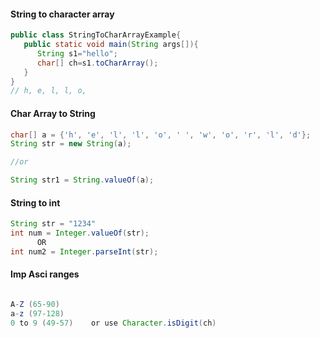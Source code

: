 #### String to character array
```java
public class StringToCharArrayExample{  
   public static void main(String args[]){  
      String s1="hello";  
      char[] ch=s1.toCharArray();  
   }  
}  
// h, e, l, l, o, 
```

#### Char Array to String 

```java
char[] a = {'h', 'e', 'l', 'l', 'o', ' ', 'w', 'o', 'r', 'l', 'd'};
String str = new String(a);

//or

String str1 = String.valueOf(a);
```
#### String to int 
```java
String str = "1234"
int num = Integer.valueOf(str);
      OR 
int num2 = Integer.parseInt(str);

```
#### Imp Asci ranges 
```java

A-Z (65-90) 
a-z (97-128)
0 to 9 (49-57)    or use Character.isDigit(ch)

```
